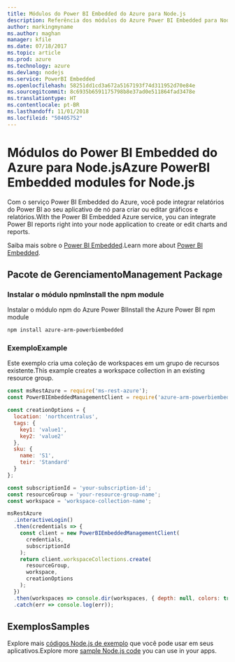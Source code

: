 ```yaml
---
title: Módulos do Power BI Embedded do Azure para Node.js
description: Referência dos módulos do Azure Power BI Embedded para Node.js
author: markingmyname
ms.author: maghan
manager: kfile
ms.date: 07/18/2017
ms.topic: article
ms.prod: azure
ms.technology: azure
ms.devlang: nodejs
ms.service: PowerBI Embedded
ms.openlocfilehash: 58251dd1cd3a672a5167193f74d311952d70e84e
ms.sourcegitcommit: 8c6935b6591175798b8e37ad0e511864fad3478e
ms.translationtype: HT
ms.contentlocale: pt-BR
ms.lasthandoff: 11/01/2018
ms.locfileid: "50405752"
---
```

# <a name="azure-powerbi-embedded-modules-for-nodejs"></a><span data-ttu-id="2653b-103">Módulos do Power BI Embedded do Azure para Node.js</span><span class="sxs-lookup"><span data-stu-id="2653b-103">Azure PowerBI Embedded modules for Node.js</span></span>

<span data-ttu-id="2653b-104">Com o serviço Power BI Embedded do Azure, você pode integrar relatórios do Power BI ao seu aplicativo de nó para criar ou editar gráficos e relatórios.</span><span class="sxs-lookup"><span data-stu-id="2653b-104">With the Power BI Embedded Azure service, you can integrate Power BI reports right into your node application to create or edit charts and reports.</span></span>

<span data-ttu-id="2653b-105">Saiba mais sobre o [Power BI Embedded](https://powerbi.microsoft.com/documentation/powerbi-developer-embedding/).</span><span class="sxs-lookup"><span data-stu-id="2653b-105">Learn more about [Power BI Embedded](https://powerbi.microsoft.com/documentation/powerbi-developer-embedding/).</span></span>

## <a name="management-package"></a><span data-ttu-id="2653b-106">Pacote de Gerenciamento</span><span class="sxs-lookup"><span data-stu-id="2653b-106">Management Package</span></span>

### <a name="install-the-npm-module"></a><span data-ttu-id="2653b-107">Instalar o módulo npm</span><span class="sxs-lookup"><span data-stu-id="2653b-107">Install the npm module</span></span>

<span data-ttu-id="2653b-108">Instalar o módulo npm do Azure Power BI</span><span class="sxs-lookup"><span data-stu-id="2653b-108">Install the Azure Power BI npm module</span></span>

```bash
npm install azure-arm-powerbiembedded
```

### <a name="example"></a><span data-ttu-id="2653b-109">Exemplo</span><span class="sxs-lookup"><span data-stu-id="2653b-109">Example</span></span>

<span data-ttu-id="2653b-110">Este exemplo cria uma coleção de workspaces em um grupo de recursos existente.</span><span class="sxs-lookup"><span data-stu-id="2653b-110">This example creates a workspace collection in an existing resource group.</span></span>

```javascript
const msRestAzure = require('ms-rest-azure');
const PowerBIEmbeddedManagementClient = require('azure-arm-powerbiembedded');

const creationOptions = {
  location: 'northcentralus',
  tags: {
    key1: 'value1',
    key2: 'value2'
  },
  sku: {
    name: 'S1',
    teir: 'Standard'
  }
};

const subscriptionId = 'your-subscription-id';
const resourceGroup = 'your-resource-group-name';
const workspace = 'workspace-collection-name';

msRestAzure
  .interactiveLogin()
  .then(credentials => {
    const client = new PowerBIEmbeddedManagementClient(
      credentials,
      subscriptionId
    );
    return client.workspaceCollections.create(
      resourceGroup,
      workspace,
      creationOptions
    );
  })
  .then(workspaces => console.dir(workspaces, { depth: null, colors: true }))
  .catch(err => console.log(err));
```

## <a name="samples"></a><span data-ttu-id="2653b-111">Exemplos</span><span class="sxs-lookup"><span data-stu-id="2653b-111">Samples</span></span>

<span data-ttu-id="2653b-112">Explore mais [códigos Node.js de exemplo](https://azure.microsoft.com/resources/samples/?platform=nodejs) que você pode usar em seus aplicativos.</span><span class="sxs-lookup"><span data-stu-id="2653b-112">Explore more [sample Node.js code](https://azure.microsoft.com/resources/samples/?platform=nodejs) you can use in your apps.</span></span>
